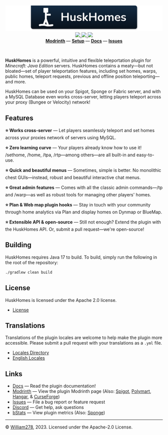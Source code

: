 <!--suppress ALL -->
<p align="center">
    <img src="images/banner.png" alt="HuskHomes" />
    <a href="https://github.com/WiIIiam278/HuskHomes/actions/workflows/ci.yml">
        <img src="https://img.shields.io/github/actions/workflow/status/WiIIiam278/HuskHomes/ci.yml?branch=master&logo=github"/>
    </a> 
    <a href="https://repo.william278.net/#/releases/net/william278/huskhomes/">
        <img src="https://repo.william278.net/api/badge/latest/releases/net/william278/huskhomes?color=00fb9a&name=Maven&prefix=v" />
    </a> 
    <a href="https://discord.gg/tVYhJfyDWG">
        <img src="https://img.shields.io/discord/818135932103557162.svg?label=&logo=discord&logoColor=fff&color=7389D8&labelColor=6A7EC2" />
    </a> 
    <br/>
    <b>
        <a href="https://modrinth.com/plugin/huskhomes">Modrinth</a>
    </b> —
    <b>
        <a href="https://william278.net/docs/huskhomes/setup">Setup</a>
    </b> — 
    <b>
        <a href="https://william278.net/docs/huskhomes/">Docs</a>
    </b> — 
    <b>
        <a href="https://github.com/WiIIiam278/HuskHomes/issues">Issues</a>
    </b>
</p>
<br/>

**HuskHomes** is a powerful, intuitive and flexible teleportation plugin for _Minecraft: Java Edition_ servers. HuskHomes contains a meaty&mdash;but not bloated&mdash;set of player teleportation features, including set homes, warps, public homes, teleport requests, previous and offline position teleporting&mdash;and more. 

HuskHomes can be used on your Spigot, Sponge or Fabric server, and with a MySQL Database even works cross-server, letting players teleport across your proxy (Bungee or Velocity) network!  

## Features
**⭐ Works cross-server** &mdash; Let players seamlessly teleport and set homes across your proxies network of servers using MySQL.

**⭐ Zero learning curve** &mdash; Your players already know how to use it! /sethome, /home, /tpa, /rtp—among others—are all built-in and easy-to-use.

**⭐ Quick and beautiful menus** &mdash; Sometimes, simple is better. No monolithic chest GUIs—instead, robust and beautiful interactive chat menus.

**⭐ Great admin features** &mdash; Comes with all the classic admin commands—/tp and /warp—as well as robust tools for managing other players' homes.

**⭐ Plan & Web map plugin hooks** &mdash; Stay in touch with your community through home analytics via Plan and display homes on Dynmap or BlueMap.

**⭐ Extensible API & open-source** &mdash; Still not enough? Extend the plugin with the HuskHomes API. Or, submit a pull request—we're open-source!

## Building
HuskHomes requires Java 17 to build. To build, simply run the following in the root of the repository:

```bash
./gradlew clean build
```

## License
HuskHomes is licensed under the Apache 2.0 license.

- [License](https://github.com/WiIIiam278/HuskHomes/blob/master/LICENSE)

## Translations
Translations of the plugin locales are welcome to help make the plugin more accessible. Please submit a pull request with your translations as a `.yml` file.

- [Locales Directory](https://github.com/WiIIiam278/HuskHomes/tree/master/common/src/main/resources/locales)
- [English Locales](https://github.com/WiIIiam278/HuskHomes/tree/master/common/src/main/resources/locales/en-gb.yml)

## Links
- [Docs](https://william278.net/docs/huskhomes/) &mdash; Read the plugin documentation!
- [Modrinth](https://modrinth.com/plugin/huskhomes) &mdash; View the plugin Modrinth page (Also: [Spigot](https://www.spigotmc.org/resources/huskhomes.83767/), [Polymart](https://polymart.org/resource/huskhomes.284/), [Hangar](https://hangar.papermc.io/William278/HuskHomes), & [CurseForge](https://www.curseforge.com/minecraft/mc-mods/huskhomes/))
- [Issues](https://github.com/WiIIiam278/HuskHomes/issues) &mdash; File a bug report or feature request
- [Discord](https://discord.gg/tVYhJfyDWG) &mdash; Get help, ask questions
- [bStats](https://bstats.org/plugin/bukkit/HuskHomes/8430) &mdash; View plugin metrics (Also: [Sponge](https://bstats.org/plugin/sponge/HuskHomes/18423))

---
&copy; [William278](https://william278.net/), 2023. Licensed under the Apache-2.0 License.

